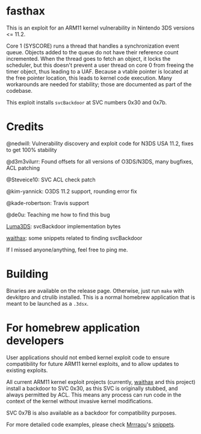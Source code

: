 # fasthax

This is an exploit for an ARM11 kernel vulnerability in Nintendo 3DS versions
<= 11.2.

Core 1 (SYSCORE) runs a thread that handles a synchronization event
queue. Objects added to the queue do not have their reference count incremented.
When the thread goes to fetch an object, it locks the scheduler, but this
doesn't prevent a user thread on core 0 from freeing the timer object, thus
leading to a UAF. Because a vtable pointer is located at the free pointer
location, this leads to kernel code execution. Many workarounds are needed for
stability; those are documented as part of the codebase.

This exploit installs `svcBackdoor` at SVC numbers 0x30 and 0x7b.

# Credits
@nedwill: Vulnerability discovery and exploit code for N3DS USA 11.2, fixes to get 100% stability

@d3m3vilurr: Found offsets for all versions of O3DS/N3DS, many bugfixes, ACL patching

@Steveice10: SVC ACL check patch

@kim-yannick: O3DS 11.2 support, rounding error fix

@kade-robertson: Travis support

@de0u: Teaching me how to find this bug

[Luma3DS][Luma3DS]: svcBackdoor implementation bytes

[waithax][waithax]: some snippets related to finding svcBackdoor

If I missed anyone/anything, feel free to ping me.

# Building

Binaries are available on the release page. Otherwise, just run `make` with
devkitpro and ctrulib installed. This is a normal homebrew application that is
meant to be launched as a `.3dsx`.

# For homebrew application developers

User applications should not embed kernel exploit code to ensure compatibility
for future ARM11 kernel exploits, and to allow updates to existing exploits.

All current ARM11 kernel exploit projects (currently, [waithax][waithax]
and this project) install a backdoor to SVC 0x30, as this SVC is originally
stubbed, and always permitted by ACL. This means any process can run code
in the context of the kernel without invasive kernel modifications.

SVC 0x7B is also available as a backdoor for compatibility purposes.

For more detailed code examples, please check [Mrrraou][Mrrraou]'s [snippets][snippets].

[waithax]: https://github.com/Mrrraou/waithax
[Mrrraou]: https://github.com/Mrrraou
[snippets]: https://gist.github.com/Mrrraou/c74572c04d13c586d363bf64eba0d3a1
[Luma3DS]: https://github.com/AuroraWright/Luma3DS
